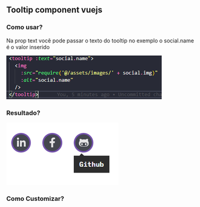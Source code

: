 ## Tooltip component vuejs

### Como usar?

Na prop text você pode passar o texto do tooltip no exemplo o social.name é o valor inserido

![como usar](https://raw.githubusercontent.com/CaioFFerreira/tooltip-component-vue/master/images/como-usar.PNG?token=AH7RCEPELOKUFTOGIRUFKYTAQSSLW)


### Resultado?

![Resultado](https://raw.githubusercontent.com/CaioFFerreira/tooltip-component-vue/master/images/tooltip.png?token=AH7RCEJ2KQVUFFDE3GGSXY3AQSS22)

### Como Customizar?
